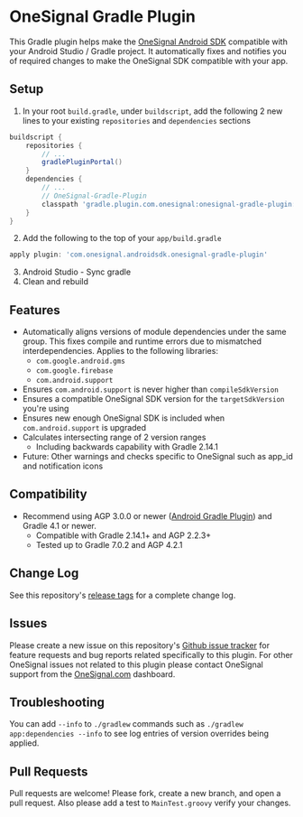 # OneSignal Gradle Plugin

This Gradle plugin helps make the [OneSignal Android SDK](https://github.com/OneSignal/OneSignal-Android-SDK) compatible with your Android Studio / Gradle project. It automatically fixes and notifies you of required changes to make the OneSignal SDK compatible with your app.

## Setup
1. In your root `build.gradle`, under `buildscript`, add the following 2 new lines to your existing `repositories` and `dependencies` sections
```gradle
buildscript {
    repositories {
        // ...
        gradlePluginPortal()
    }
    dependencies {
        // ...
        // OneSignal-Gradle-Plugin
        classpath 'gradle.plugin.com.onesignal:onesignal-gradle-plugin:[0.13.3, 0.99.99]'
    }
}
```
2. Add the following to the top of your `app/build.gradle`
```gradle
apply plugin: 'com.onesignal.androidsdk.onesignal-gradle-plugin'
```
3. Android Studio - Sync gradle
4. Clean and rebuild

## Features
- Automatically aligns versions of module dependencies under the same group. This fixes compile and runtime errors due to mismatched interdependencies.
Applies to the following libraries:
  - `com.google.android.gms`
  - `com.google.firebase`
  - `com.android.support`
- Ensures `com.android.support` is never higher than `compileSdkVersion`
- Ensures a compatible OneSignal SDK version for the `targetSdkVersion` you're using
- Ensures new enough OneSignal SDK is included when `com.android.support` is upgraded
- Calculates intersecting range of 2 version ranges
   - Including backwards capability with Gradle 2.14.1
- Future: Other warnings and checks specific to OneSignal such as app_id and notification icons

## Compatibility
* Recommend using AGP 3.0.0 or newer ([Android Gradle Plugin](https://developer.android.com/studio/releases/gradle-plugin)) and Gradle 4.1 or newer.
  - Compatible with Gradle 2.14.1+ and AGP 2.2.3+
  - Tested up to Gradle 7.0.2 and AGP 4.2.1

## Change Log
See this repository's [release tags](https://github.com/OneSignal/OneSignal-Gradle-Plugin/releases) for a complete change log.

## Issues
Please create a new issue on this repository's [Github issue tracker](https://github.com/OneSignal/OneSignal-Gradle-Plugin/issues) for feature requests and bug reports related specifically to this plugin.
For other OneSignal issues not related to this plugin please contact OneSignal support from the [OneSignal.com](https://onesignal.com) dashboard.

## Troubleshooting
You can add `--info` to `./gradlew` commands such as `./gradlew app:dependencies --info` to see log entries of version overrides being applied.

## Pull Requests
Pull requests are welcome! Please fork, create a new branch, and open a pull request. Also please add a test to `MainTest.groovy` verify your changes.
